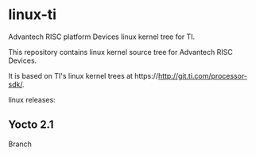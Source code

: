 linux-ti
==========

Advantech RISC platform Devices linux kernel tree for TI.

This repository contains linux kernel source tree for Advantech RISC Devices.

It is based on TI's linux kernel trees at https://http://git.ti.com/processor-sdk/.

linux releases:

Yocto 2.1
----------
Branch
